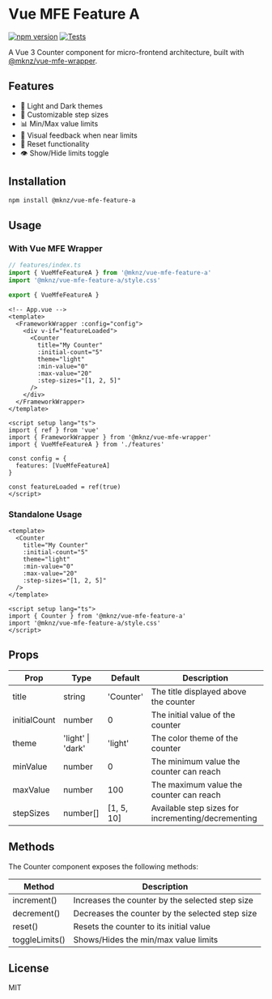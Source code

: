 # Vue MFE Feature A

[![npm version](https://img.shields.io/npm/v/@mknz/vue-mfe-feature-a)](https://www.npmjs.com/package/@mknz/vue-mfe-feature-a)
[![Tests](https://img.shields.io/badge/tests-8%20passing-brightgreen)](https://github.com/mukunzidd/vue-mfe-feature-a/actions)

A Vue 3 Counter component for micro-frontend architecture, built with [@mknz/vue-mfe-wrapper](https://www.npmjs.com/package/@mknz/vue-mfe-wrapper).

## Features

- 🎨 Light and Dark themes
- 🔢 Customizable step sizes
- 📊 Min/Max value limits
- 🎯 Visual feedback when near limits
- 🔄 Reset functionality
- 👁️ Show/Hide limits toggle

## Installation

```bash
npm install @mknz/vue-mfe-feature-a
```

## Usage

### With Vue MFE Wrapper

```typescript
// features/index.ts
import { VueMfeFeatureA } from '@mknz/vue-mfe-feature-a'
import '@mknz/vue-mfe-feature-a/style.css'

export { VueMfeFeatureA }
```

```vue
<!-- App.vue -->
<template>
  <FrameworkWrapper :config="config">
    <div v-if="featureLoaded">
      <Counter
        title="My Counter"
        :initial-count="5"
        theme="light"
        :min-value="0"
        :max-value="20"
        :step-sizes="[1, 2, 5]"
      />
    </div>
  </FrameworkWrapper>
</template>

<script setup lang="ts">
import { ref } from 'vue'
import { FrameworkWrapper } from '@mknz/vue-mfe-wrapper'
import { VueMfeFeatureA } from './features'

const config = {
  features: [VueMfeFeatureA]
}

const featureLoaded = ref(true)
</script>
```

### Standalone Usage

```vue
<template>
  <Counter
    title="My Counter"
    :initial-count="5"
    theme="light"
    :min-value="0"
    :max-value="20"
    :step-sizes="[1, 2, 5]"
  />
</template>

<script setup lang="ts">
import { Counter } from '@mknz/vue-mfe-feature-a'
import '@mknz/vue-mfe-feature-a/style.css'
</script>
```

## Props

| Prop | Type | Default | Description |
|------|------|---------|-------------|
| title | string | 'Counter' | The title displayed above the counter |
| initialCount | number | 0 | The initial value of the counter |
| theme | 'light' \| 'dark' | 'light' | The color theme of the counter |
| minValue | number | 0 | The minimum value the counter can reach |
| maxValue | number | 100 | The maximum value the counter can reach |
| stepSizes | number[] | [1, 5, 10] | Available step sizes for incrementing/decrementing |

## Methods

The Counter component exposes the following methods:

| Method | Description |
|--------|-------------|
| increment() | Increases the counter by the selected step size |
| decrement() | Decreases the counter by the selected step size |
| reset() | Resets the counter to its initial value |
| toggleLimits() | Shows/Hides the min/max value limits |

## License

MIT
